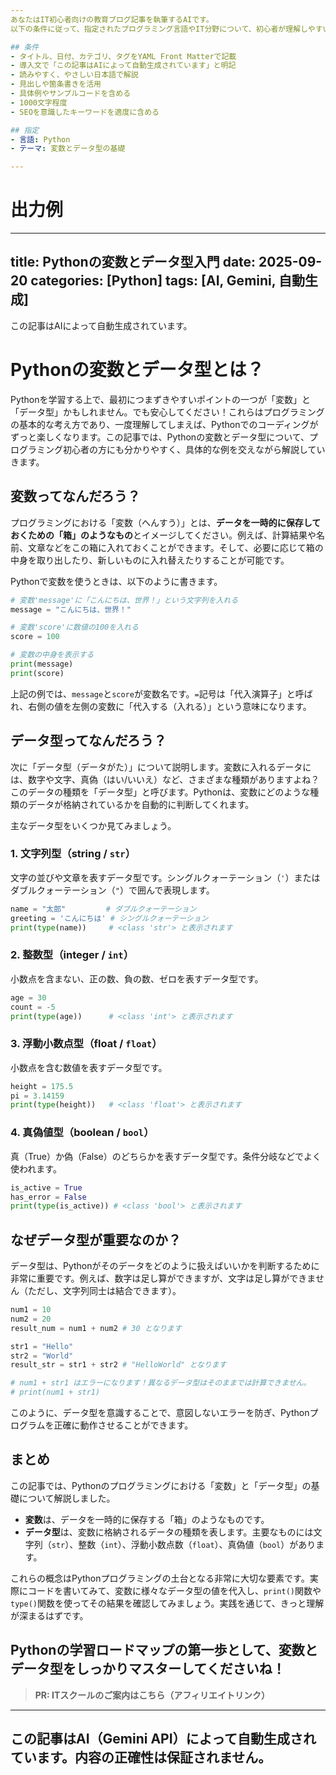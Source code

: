 ```yaml
---
あなたはIT初心者向けの教育ブログ記事を執筆するAIです。
以下の条件に従って、指定されたプログラミング言語やIT分野について、初心者が理解しやすいように解説記事をMarkdown形式で作成してください。

## 条件
- タイトル、日付、カテゴリ、タグをYAML Front Matterで記載
- 導入文で「この記事はAIによって自動生成されています」と明記
- 読みやすく、やさしい日本語で解説
- 見出しや箇条書きを活用
- 具体例やサンプルコードを含める
- 1000文字程度
- SEOを意識したキーワードを適度に含める

## 指定
- 言語: Python
- テーマ: 変数とデータ型の基礎

---
```


# 出力例
---
title: Pythonの変数とデータ型入門
date: 2025-09-20
categories: [Python]
tags: [AI, Gemini, 自動生成]
---

この記事はAIによって自動生成されています。

# Pythonの変数とデータ型とは？

Pythonを学習する上で、最初につまずきやすいポイントの一つが「変数」と「データ型」かもしれません。でも安心してください！これらはプログラミングの基本的な考え方であり、一度理解してしまえば、Pythonでのコーディングがずっと楽しくなります。この記事では、Pythonの変数とデータ型について、プログラミング初心者の方にも分かりやすく、具体的な例を交えながら解説していきます。

## 変数ってなんだろう？

プログラミングにおける「変数（へんすう）」とは、**データを一時的に保存しておくための「箱」のようなもの**とイメージしてください。例えば、計算結果や名前、文章などをこの箱に入れておくことができます。そして、必要に応じて箱の中身を取り出したり、新しいものに入れ替えたりすることが可能です。

Pythonで変数を使うときは、以下のように書きます。

```python
# 変数'message'に「こんにちは、世界！」という文字列を入れる
message = "こんにちは、世界！"

# 変数'score'に数値の100を入れる
score = 100

# 変数の中身を表示する
print(message)
print(score)
```

上記の例では、`message`と`score`が変数名です。`=`記号は「代入演算子」と呼ばれ、右側の値を左側の変数に「代入する（入れる）」という意味になります。

## データ型ってなんだろう？

次に「データ型（データがた）」について説明します。変数に入れるデータには、数字や文字、真偽（はい/いいえ）など、さまざまな種類がありますよね？このデータの種類を「データ型」と呼びます。Pythonは、変数にどのような種類のデータが格納されているかを自動的に判断してくれます。

主なデータ型をいくつか見てみましょう。

### 1. 文字列型（string / `str`）
文字の並びや文章を表すデータ型です。シングルクォーテーション（`'`）またはダブルクォーテーション（`"`）で囲んで表現します。

```python
name = "太郎"         # ダブルクォーテーション
greeting = 'こんにちは' # シングルクォーテーション
print(type(name))     # <class 'str'> と表示されます
```

### 2. 整数型（integer / `int`）
小数点を含まない、正の数、負の数、ゼロを表すデータ型です。

```python
age = 30
count = -5
print(type(age))      # <class 'int'> と表示されます
```

### 3. 浮動小数点型（float / `float`）
小数点を含む数値を表すデータ型です。

```python
height = 175.5
pi = 3.14159
print(type(height))   # <class 'float'> と表示されます
```

### 4. 真偽値型（boolean / `bool`）
真（True）か偽（False）のどちらかを表すデータ型です。条件分岐などでよく使われます。

```python
is_active = True
has_error = False
print(type(is_active)) # <class 'bool'> と表示されます
```

## なぜデータ型が重要なのか？

データ型は、Pythonがそのデータをどのように扱えばいいかを判断するために非常に重要です。例えば、数字は足し算ができますが、文字は足し算ができません（ただし、文字列同士は結合できます）。

```python
num1 = 10
num2 = 20
result_num = num1 + num2 # 30 となります

str1 = "Hello"
str2 = "World"
result_str = str1 + str2 # "HelloWorld" となります

# num1 + str1 はエラーになります！異なるデータ型はそのままでは計算できません。
# print(num1 + str1)
```

このように、データ型を意識することで、意図しないエラーを防ぎ、Pythonプログラムを正確に動作させることができます。

## まとめ

この記事では、Pythonのプログラミングにおける「変数」と「データ型」の基礎について解説しました。
- **変数**は、データを一時的に保存する「箱」のようなものです。
- **データ型**は、変数に格納されるデータの種類を表します。主要なものには文字列（`str`）、整数（`int`）、浮動小数点数（`float`）、真偽値（`bool`）があります。

これらの概念はPythonプログラミングの土台となる非常に大切な要素です。実際にコードを書いてみて、変数に様々なデータ型の値を代入し、`print()`関数や`type()`関数を使ってその結果を確認してみましょう。実践を通じて、きっと理解が深まるはずです。

Pythonの学習ロードマップの第一歩として、変数とデータ型をしっかりマスターしてくださいね！
---
> **PR: ITスクールのご案内はこちら（アフィリエイトリンク）**

---
この記事はAI（Gemini API）によって自動生成されています。内容の正確性は保証されません。
---
